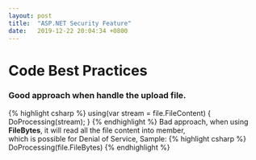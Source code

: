 ```yaml
---
layout: post
title:  "ASP.NET Security Feature"
date:   2019-12-22 20:04:34 +0800
---
```


# Code Best Practices
### Good approach when handle the upload file.
{% highlight csharp %}
using(var stream = file.FileContent)
{
    DoProcessing(stream);
}
{% endhighlight %}
Bad approach, when using <strong>FileBytes</strong>, it will read all the file content into member,<br>
which is possible for Denial of Service, Sample:
{% highlight csharp %}
DoProcessing(file.FileBytes)
{% endhighlight %}